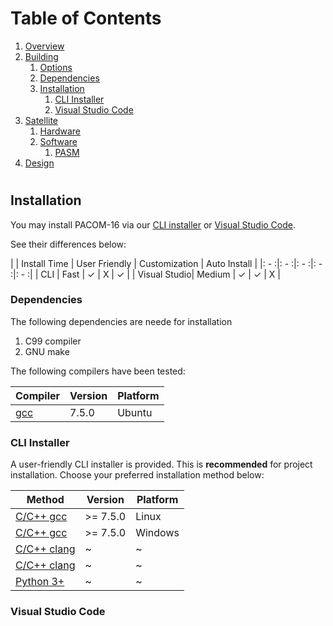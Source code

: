 # Table of Contents
1. [Overview](#Overview)
2. [Building](#Building)
	1. [Options]()
	2. [Dependencies]()
	3. [Installation](#Installation)
		1. [CLI Installer](#CLII)
		2. [Visual Studio Code](#VSC)
3. [Satellite](#Satellite)
	1. [Hardware]()
	2. [Software]()
		1. [PASM]()
4. [Design](#Design)

#

## Installation

You may install PACOM-16 via our [CLI installer](#CLII) or [Visual Studio Code](#VSC).

See their differences below:

| | Install Time | User Friendly | Customization | Auto Install |
|: - :|: - :|: - :|: - :|: - :|
| CLI | Fast | ✓ | X | ✓ |
| Visual Studio| Medium | ✓ | ✓ | X |

### Dependencies

The following dependencies are neede for installation

1. C99 compiler
2. GNU make

The following compilers have been tested:

| Compiler | Version | Platform |
| - | - | - |
| [gcc](https://gcc.gnu.org/install/)| 7.5.0| Ubuntu |

### CLI Installer <a name="CLII"></a>

A user-friendly CLI installer is provided. This is **recommended** for project installation.
Choose your preferred installation method below:

| Method | Version | Platform |
| - | - | - |
| [C/C++ gcc]()| >= 7.5.0| Linux |
| [C/C++ gcc]()| >= 7.5.0| Windows |
| [C/C++ clang]()| ~| ~ |
| [C/C++ clang]()| ~| ~ |
| [Python 3+]()| ~ | ~ |


### Visual Studio Code <a name="VSC"></a>